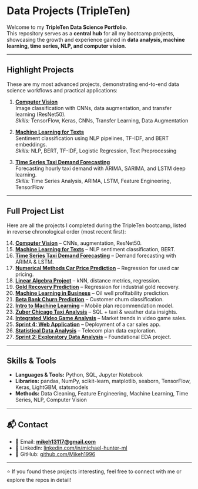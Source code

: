 # Data Projects (TripleTen)

Welcome to my **TripleTen Data Science Portfolio**.  
This repository serves as a **central hub** for all my bootcamp projects, showcasing the growth and experience gained in **data analysis, machine learning, time series, NLP, and computer vision**.  

---

## Highlight Projects

These are my most advanced projects, demonstrating end-to-end data science workflows and practical applications:

1. **[Computer Vision](https://github.com/Mikeh1996/Computer-Vision-)**  
   Image classification with CNNs, data augmentation, and transfer learning (ResNet50).  
   *Skills:* TensorFlow, Keras, CNNs, Transfer Learning, Data Augmentation  

2. **[Machine Learning for Texts](https://github.com/Mikeh1996/Machine-Learning-for-Texts)**  
   Sentiment classification using NLP pipelines, TF-IDF, and BERT embeddings.  
   *Skills:* NLP, BERT, TF-IDF, Logistic Regression, Text Preprocessing  

3. **[Time Series Taxi Demand Forecasting](https://github.com/Mikeh1996/Time-Series-Taxi-Demand-Forecasting-)**  
   Forecasting hourly taxi demand with ARIMA, SARIMA, and LSTM deep learning.  
   *Skills:* Time Series Analysis, ARIMA, LSTM, Feature Engineering, TensorFlow  

---

## Full Project List

Here are all the projects I completed during the TripleTen bootcamp, listed in reverse chronological order (most recent first):

14. **[Computer Vision](https://github.com/Mikeh1996/Computer-Vision-)** – CNNs, augmentation, ResNet50.  
13. **[Machine Learning for Texts](https://github.com/Mikeh1996/Machine-Learning-for-Texts)** – NLP sentiment classification, BERT.  
12. **[Time Series Taxi Demand Forecasting](https://github.com/Mikeh1996/Time-Series-Taxi-Demand-Forecasting-)** – Demand forecasting with ARIMA & LSTM.  
11. **[Numerical Methods Car Price Prediction](https://github.com/Mikeh1996/Numerical-Methods-Car-Price-Prediction)** – Regression for used car pricing.
10. **[Linear Algebra Project](https://github.com/Mikeh1996/Linear-Algebra-Project)** – kNN, distance metrics, regression.  
9. **[Gold Recovery Prediction](https://github.com/Mikeh1996/Gold-recovery-prediction-)** – Regression for industrial gold recovery.  
8. **[Machine Learning in Business](https://github.com/Mikeh1996/Machine-learning-in-business)** – Oil well profitability prediction.  
7. **[Beta Bank Churn Prediction](https://github.com/Mikeh1996/beta-bank-churn-prediction-)** – Customer churn classification.  
6. **[Intro to Machine Learning](https://github.com/Mikeh1996/Intro-to-machine-learning-)** – Mobile plan recommendation model.  
5. **[Zuber Chicago Taxi Analysis](https://github.com/Mikeh1996/Zuber-Chicago-Taxi-Analysis)** – SQL + taxi & weather data insights.  
4. **[Integrated Video Game Analysis](https://github.com/Mikeh1996/Integrated-Video-Game-Analysis)** – Market trends in video game sales.  
3. **[Sprint 4: Web Application](https://github.com/Mikeh1996/Sprint-4-Project-Web-Application)** – Deployment of a car sales app.  
2. **[Statistical Data Analysis](https://github.com/Mikeh1996/Statistical-Data-Analysis)** – Telecom plan data exploration.  
1. **[Sprint 2: Exploratory Data Analysis](https://github.com/Mikeh1996/Sprint-2-Exploratory-Data-Analysis)** – Foundational EDA project.     

---

## Skills & Tools
- **Languages & Tools:** Python, SQL, Jupyter Notebook  
- **Libraries:** pandas, NumPy, scikit-learn, matplotlib, seaborn, TensorFlow, Keras, LightGBM, statsmodels  
- **Methods:** Data Cleaning, Feature Engineering, Machine Learning, Time Series, NLP, Computer Vision  

---

## 📬 Contact
- 📧 Email: **mikeh13117@gmail.com**  
- 🔗 LinkedIn: [linkedin.com/in/michael-hunter-ml](https://www.linkedin.com/in/michael-hunter-ml)  
- 📂 GitHub: [github.com/Mikeh1996](https://github.com/Mikeh1996)  

---

⭐ If you found these projects interesting, feel free to connect with me or explore the repos in detail!  
